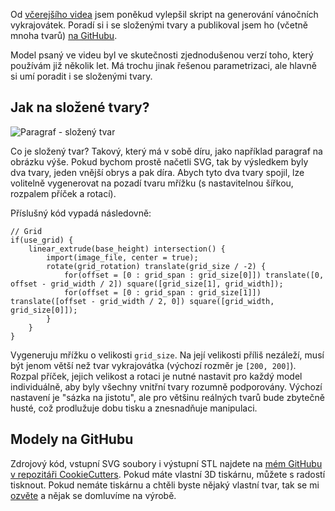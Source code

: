 <!-- dcterms:title = Vánoční vykrajovátka ještě jednou -->
<!-- dcterms:abstract = Od včerejška jsem poněkud vylepšil skript na generování vánočních vykrajovátek. Poradí si i se složenými tvary a publikoval jsem ho (včetně mnoha tvarů) na GitHubu. -->
<!-- x4w:category = 3D tisk -->
<!-- x4w:category = Z-TECH -->
<!-- dcterms:creator = Michal Altair Valášek -->
<!-- dcterms:dateAccepted = 2021-12-08 -->
<!-- x4w:pictureUrl = /perex-pictures/20211208-vykrajovatka-2.jpg -->
<!-- x4w:pictureWidth = 150 -->
<!-- x4w:pictureHeight = 150 -->
<!-- x4w:coverUrl = /cover-pictures/20211208-vykrajovatka-2.jpg -->

Od [včerejšího videa](https://www.altair.blog/2021/12/vykrajovatka) jsem poněkud vylepšil skript na generování vánočních vykrajovátek. Poradí si i se složenými tvary a publikoval jsem ho (včetně mnoha tvarů) [na GitHubu](https://github.com/ridercz/CookieCutters).

Model psaný ve videu byl ve skutečnosti zjednodušenou verzí toho, který používám již několik let. Má trochu jinak řešenou parametrizaci, ale hlavně si umí poradit i se složenými tvary.

## Jak na složené tvary?

![Paragraf - složený tvar](https://www.cdn.altairis.cz/Blog/2021/20211208-paragraf.png)

Co je složený tvar? Takový, který má v sobě díru, jako například paragraf na obrázku výše. Pokud bychom prostě načetli SVG, tak by výsledkem byly dva tvary, jeden vnější obrys a pak díra. Abych tyto dva tvary spojil, lze volitelně vygenerovat na pozadí tvaru mřížku (s nastavitelnou šířkou, rozpalem příček a rotací).

Příslušný kód vypadá následovně:

```scad
// Grid
if(use_grid) {
    linear_extrude(base_height) intersection() {
        import(image_file, center = true);
        rotate(grid_rotation) translate(grid_size / -2) {
            for(offset = [0 : grid_span : grid_size[0]]) translate([0, offset - grid_width / 2]) square([grid_size[1], grid_width]);
            for(offset = [0 : grid_span : grid_size[1]]) translate([offset - grid_width / 2, 0]) square([grid_width, grid_size[0]]);
        }
    }
}
```

Vygeneruju mřížku o velikosti `grid_size`. Na její velikosti příliš nezáleží, musí být jenom větší než tvar vykrajovátka (výchozí rozměr je `[200, 200]`). Rozpal příček, jejich velikost a rotaci je nutné nastavit pro každý model individuálně, aby byly všechny vnitřní tvary rozumně podporovány. Výchozí nastavení je "sázka na jistotu", ale pro většinu reálných tvarů bude zbytečně husté, což prodlužuje dobu tisku a znesnadňuje manipulaci.

## Modely na GitHubu

Zdrojový kód, vstupní SVG soubory i výstupní STL najdete na [mém GitHubu v repozitáři CookieCutters](https://github.com/ridercz/CookieCutters). Pokud máte vlastní 3D tiskárnu, můžete s radostí tisknout. Pokud nemáte tiskárnu a chtěli byste nějaký vlastní tvar, tak se mi [ozvěte](https://www.rider.cz/#contact) a nějak se domluvíme na výrobě.